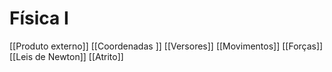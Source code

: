 
# Física $\textbf{I}$
[[Produto externo]]
[[Coordenadas ]]
[[Versores]]
[[Movimentos]]
[[Forças]] 
[[Leis de Newton]]
[[Atrito]]
